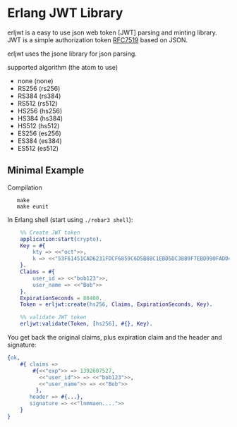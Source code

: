 Erlang JWT Library
=
erljwt is a easy to use json web token [JWT] parsing and minting library.
JWT is a simple authorization token [RFC7519](https://www.rfc-editor.org/rfc/rfc7519.txt) based on JSON.

erljwt uses the jsone library for json parsing.

supported algorithm (the atom to use)
 - none (none)
 - RS256 (rs256)
 - RS384 (rs384)
 - RS512 (rs512)
 - HS256 (hs256)
 - HS384 (hs384)
 - HS512 (hs512)
 - ES256 (es256)
 - ES384 (es384)
 - ES512 (es512)

## Minimal Example

Compilation
```shell
   make
   make eunit
```

In Erlang shell (start using `./rebar3 shell`):
```erlang
    %% Create JWT token
    application:start(crypto).
    Key = #{
        kty => <<"oct">>,
        k => <<"53F61451CAD6231FDCF6859C6D5B88C1EBD5DC38B9F7EBD990FADD4EB8EB9063">>
    }.
    Claims = #{
        user_id => <<"bob123">>,
        user_name => <<"Bob">>
    }.
    ExpirationSeconds = 86400.
    Token = erljwt:create(hs256, Claims, ExpirationSeconds, Key).

    %% validate JWT token
    erljwt:validate(Token, [hs256], #{}, Key).
```

You get back the original claims, plus expiration claim and the header and signature:

```erlang
{ok,
    #{ claims =>
        #{<<"exp">> => 1392607527,
          <<"user_id">> => <<"bob123">>,
          <<"user_name">> => <<"Bob">>
         },
       header => #{...},
       signature => <<"lnmmaen....">>
    }
}
```
